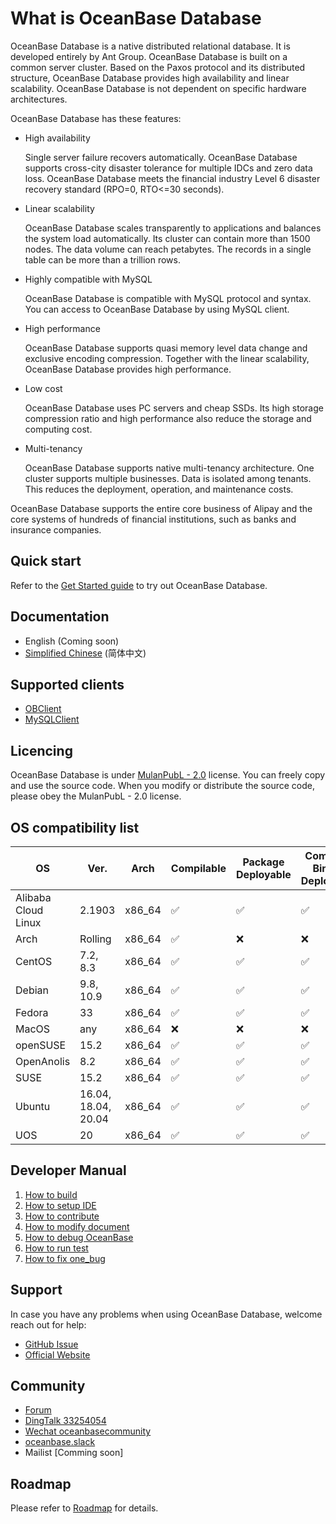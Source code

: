 # What is OceanBase Database

OceanBase Database is a native distributed relational database. It is developed entirely by Ant Group. OceanBase Database is built on a common server cluster. Based on the Paxos protocol and its distributed structure, OceanBase Database provides high availability and linear scalability. OceanBase Database is not dependent on specific hardware architectures.

OceanBase Database has these features:

- High availability
    
    Single server failure recovers automatically. OceanBase Database supports cross-city disaster tolerance for multiple IDCs and zero data loss. OceanBase Database meets the financial industry Level 6 disaster recovery standard (RPO=0, RTO<=30 seconds).
- Linear scalability
    
    OceanBase Database scales transparently to applications and balances the system load automatically. Its cluster can contain more than 1500 nodes. The data volume can reach petabytes. The records in a single table can be more than a trillion rows.
- Highly compatible with MySQL
    
    OceanBase Database is compatible with MySQL protocol and syntax. You can access to OceanBase Database by using MySQL client.
- High performance
    
    OceanBase Database supports quasi memory level data change and exclusive encoding compression. Together with the linear scalability, OceanBase Database provides high performance.
- Low cost
    
    OceanBase Database uses PC servers and cheap SSDs. Its high storage compression ratio and high performance also reduce the storage and computing cost.
- Multi-tenancy
    
    OceanBase Database supports native multi-tenancy architecture. One cluster supports multiple businesses. Data is isolated among tenants. This reduces the deployment, operation, and maintenance costs.

OceanBase Database supports the entire core business of Alipay and the core systems of hundreds of financial institutions, such as banks and insurance companies.

## Quick start

Refer to the [Get Started guide](https://open.oceanbase.com/quickStart) to try out OceanBase Database.

## Documentation

- English (Coming soon)
- [Simplified Chinese](https://open.oceanbase.com/docs) (简体中文)

## Supported clients

- [OBClient](https://github.com/oceanbase/obclient)
- [MySQLClient](https://dev.mysql.com/downloads/)

## Licencing

OceanBase Database is under [MulanPubL - 2.0](http://license.coscl.org.cn/MulanPubL-2.0) license. You can freely copy and use the source code. When you modify or distribute the source code, please obey the MulanPubL - 2.0 license.

## OS compatibility list

| OS | Ver. | Arch | Compilable | Package Deployable | Compiled Binary Deployable | Mysqltest Passed |
| ---- | ---- | ---- | ---- | ---- | ---- | ---- |
| Alibaba Cloud Linux | 2.1903 | x86_64 | ✅ | ✅ | ✅ | ✅ |
| Arch | Rolling | x86_64 | ✅ | ❌ | ❌ | ❌ |
| CentOS | 7.2, 8.3 | x86_64 | ✅ | ✅ | ✅ | ✅ |
| Debian | 9.8, 10.9 | x86_64 | ✅ | ✅ | ✅ | ✅ |
| Fedora | 33 | x86_64 | ✅ | ✅ | ✅ | ✅ |
| MacOS | any | x86_64 | ❌ | ❌ | ❌ | ❌ |
| openSUSE | 15.2 | x86_64 | ✅ | ✅ | ✅ | ✅ |
| OpenAnolis | 8.2 | x86_64 | ✅ | ✅ | ✅ | ✅ |
| SUSE | 15.2 | x86_64 | ✅ | ✅ | ✅ | ✅ |
| Ubuntu | 16.04, 18.04, 20.04 | x86_64 | ✅ | ✅ | ✅ | ✅ |
| UOS | 20 | x86_64 | ✅ | ✅ | ✅ | ✅ |

## Developer Manual

1. [How to build](https://github.com/oceanbase/oceanbase/wiki/how_to_build)
2. [How to setup IDE](https://github.com/oceanbase/oceanbase/wiki/how_to_setup_ide)
3. [How to contribute](https://github.com/oceanbase/oceanbase/wiki/how_to_contribute)
4. [How to modify document](https://github.com/oceanbase/oceanbase/wiki/how_to_modify_docs)
5. [How to debug OceanBase](https://github.com/oceanbase/oceanbase/wiki/how_to_debug)
6. [How to run test](https://github.com/oceanbase/oceanbase/wiki/how_to_test)
7. [How to fix one_bug](https://github.com/oceanbase/oceanbase/wiki/how_to_fix_bug)




## Support

In case you have any problems when using OceanBase Database, welcome reach out for help:

- [GitHub Issue](https://github.com/oceanbase/oceanbase/issues)
- [Official Website](https://open.oceanbase.com/)

## Community

 - [Forum](https://open.oceanbase.com/answer)
 - [DingTalk 33254054](https://h5.dingtalk.com/circle/healthCheckin.html?corpId=ding0e936c01b36c156d60c3ef38bbf6dadc&594d9=30470&cbdbhh=qwertyuiop&origin=1)
 - [Wechat oceanbasecommunity](https://gw.alipayobjects.com/zos/oceanbase/0a69627f-8005-4c46-be1f-aac7a2b85c13/image/2022-03-01/85d42796-4e22-463a-9658-57402d7b9bc3.png)
 - [oceanbase.slack](https://oceanbase.slack.com/)
 - Mailist [Comming soon]


## Roadmap

Please refer to [Roadmap](https://github.com/oceanbase/oceanbase/wiki/roadmap) for details. 
